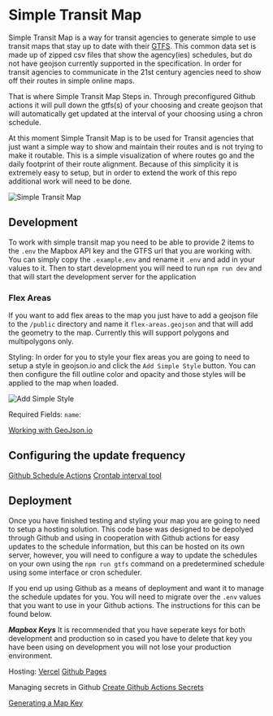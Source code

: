 # Simple Transit Map

Simple Transit Map is a way for transit agencies to generate simple to use transit maps that stay up to date with their [GTFS](https://www.gtfs.org). This common data set is made up of zipped csv files that show the agency(ies) schedules, but do not have geojson currently supported in the specification. In order for transit agencies to communicate in the 21st century agencies need to show off their routes in simple online maps.

That is where Simple Transit Map Steps in. Through preconfigured Github actions it will pull down the gtfs(s) of your choosing and create geojson that will automatically get updated at the interval of your choosing using a chron schedule.

At this moment Simple Transit Map is to be used for Transit agencies that just want a simple way to show and maintain their routes and is not trying to make it routable. This is a simple visualization of where routes go and the daily footprint of their route alignment. Because of this simplicity it is extremely easy to setup, but in order to extend the work of this repo additional work will need to be done.

![Simple Transit Map](https://github.com/AvidDabbler/simple-transit-map/assets/8471756/0306a1a1-a7c5-4906-a6f9-ac357284679b)


## Development
To work with simple transit map you need to be able to provide 2 items to the `.env` the Mapbox API key and the GTFS url that you are working with. You can simply copy the `.example.env` and rename it `.env` and add in your values to it. Then to start development you will need to run `npm run dev` and that will start the development server for the application

### Flex Areas
If you want to add flex areas to the map you just have to add a geojson file to the `/public` directory and name it `flex-areas.geojson` and that will add the geometry to the map. Currently this will support polygons and multipolygons only.


Styling:
In order for you to style your flex areas you are going to need to setup a style in geojson.io and click the `Add Simple Style` button. You can then configure the fill outline color and opacity and those styles will be applied to the map when loaded.

![Add Simple Style](https://github.com/AvidDabbler/simple-transit-map/assets/8471756/daf9f01d-9863-4223-885b-f6860d3473fa)

Required Fields:
`name`: 

[Working with GeoJson.io](https://handsondataviz.org/geojsonio.html)

## Configuring the update frequency

[Github Schedule Actions](https://docs.github.com/en/actions/using-workflows/events-that-trigger-workflows#schedule)
[Crontab interval tool](https://crontab.guru/)


## Deployment
Once you have finished testing and styling your map you are going to need to setup a hosting solution. This code base was designed to be depolyed through Github and using in cooperation with Github actions for easy updates to the schedule information, but this can be hosted on its own server, however, you will need to configure a way to update the schedules on your own using the `npm run gtfs` command on a predetermined schedule using some interface or cron scheduler.

If you end up using Github as a means of deployment and want it to manage the schedule updates for you. You will need to migrate over the `.env` values that you want to use in your Github actions. The instructions for this can be found below. 

***Mapbox Keys***
It is recommended that you have seperate keys for both development and production so in cased you have to delete that key you have been using on development you will not lose your production environment.

Hosting:
[Vercel](https://vercel.com/)
[Github Pages](https://pages.github.com/)

Managing secrets in Github
[Create Github Actions Secrets](https://docs.github.com/en/actions/security-guides/using-secrets-in-github-actions)

[Generating a Map Key](https://docs.mylistingtheme.com/article/how-to-generate-a-mapbox-api-key/)
